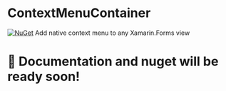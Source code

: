 # ContextMenuContainer
[![NuGet](https://img.shields.io/nuget/v/Bond.CSharp.svg?style=flat)](https://www.nuget.org/packages/ContextMenuContainer/)
Add native context menu to any Xamarin.Forms view
# :construction_worker: Documentation and nuget will be ready soon!
